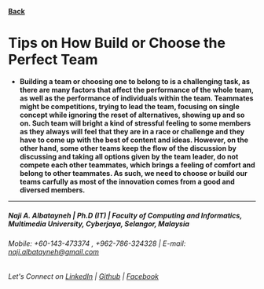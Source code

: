 [**Back**](https://naji-albatayneh.github.io/reading-notes)

# Tips on How Build or Choose the Perfect Team

- **Building a team or choosing one to belong to is a challenging task, as there are many factors that affect the performance of the whole team, as well as the performance of individuals within the team. Teammates might be competitions, trying to lead the team, focusing on single concept while ignoring the reset of alternatives, showing up and so on. Such team will bright a kind of stressful feeling to some members as they always will feel that they are in a race or challenge and they have to come up with the best of content and ideas. However, on the other hand, some other teams keep the flow of the discussion by discussing and taking all options given by the team leader, do not compete each other teammates, which brings a feeling of comfort and belong to other teammates. As such, we need to choose or build our teams carfully as most of the innovation comes from a good and diversed members.**


________________________________________________________
##### Naji A. Albatayneh | Ph.D (IT) | Faculty of Computing and Informatics, Multimedia University, Cyberjaya, Selangor, Malaysia

###### Mobile: +60-143-473374 , +962-786-324328 | E-mail: naji.albatayneh@gmail.com

###### Let's Connect on [LinkedIn](https://www.linkedin.com/in/naji-a-albatayneh/) | [Github](https://github.com/naji-albatayneh) | [Facebook](https://web.facebook.com/naji.albatayneh/)
